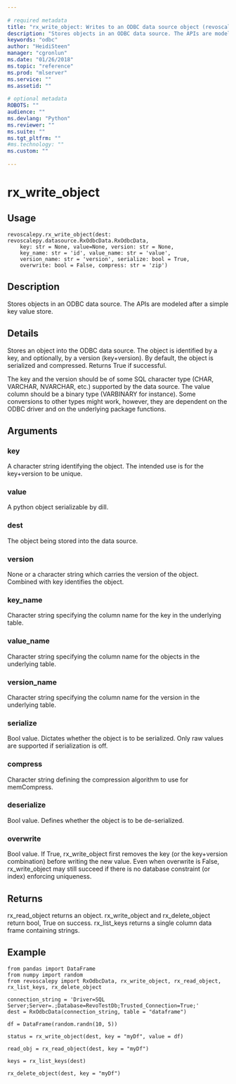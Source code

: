 ```yaml
--- 
 
# required metadata 
title: "rx_write_object: Writes to an ODBC data source object (revoscalepy)" 
description: "Stores objects in an ODBC data source. The APIs are modelled after a simple key value store." 
keywords: "odbc" 
author: "HeidiSteen" 
manager: "cgronlun" 
ms.date: "01/26/2018" 
ms.topic: "reference" 
ms.prod: "mlserver" 
ms.service: "" 
ms.assetid: "" 
 
# optional metadata 
ROBOTS: "" 
audience: "" 
ms.devlang: "Python" 
ms.reviewer: "" 
ms.suite: "" 
ms.tgt_pltfrm: "" 
#ms.technology: "" 
ms.custom: "" 
 
---
```


# rx_write_object


 


## Usage



```
revoscalepy.rx_write_object(dest: revoscalepy.datasource.RxOdbcData.RxOdbcData,
    key: str = None, value=None, version: str = None,
    key_name: str = 'id', value_name: str = 'value',
    version_name: str = 'version', serialize: bool = True,
    overwrite: bool = False, compress: str = 'zip')
```





## Description

Stores objects in an ODBC data source. The APIs are modeled
after a simple key value store.


## Details

Stores an object into the ODBC data source. The object
is identified by a key, and optionally, by a version (key+version). By
default, the object is serialized and compressed. Returns True if
successful.

The key and the version should be of some SQL character type
(CHAR, VARCHAR, NVARCHAR, etc.) supported by the data source. The value
column should be a binary type (VARBINARY for instance). Some
conversions to other types might work, however, they are dependent on
the ODBC driver and on the underlying package functions.


## Arguments


### key

A character string identifying the object. The intended use is
for the key+version to be unique.


### value

A python object serializable by dill.


### dest

The object being stored into the data source.


### version

None or a character string which carries the version of the
object. Combined with key identifies the object.


### key_name

Character string specifying the column name for the key in
the underlying table.


### value_name

Character string specifying the column name for the
objects in the underlying table.


### version_name

Character string specifying the column name for the
version in the underlying table.


### serialize

Bool value. Dictates whether the object is to be
serialized. Only raw values are supported if serialization is off.


### compress

Character string defining the compression algorithm to use
for memCompress.


### deserialize

Bool value. Defines whether the object is to be
de-serialized.


### overwrite

Bool value. If True, rx_write_object first removes the
key (or the key+version combination) before writing the new value. Even
when overwrite is False, rx_write_object may still succeed if there is no
database constraint (or index) enforcing uniqueness.


## Returns

rx_read_object returns an object. rx_write_object and rx_delete_object
return bool, True on success. rx_list_keys returns a single column
data frame containing strings.


## Example



```
from pandas import DataFrame
from numpy import random
from revoscalepy import RxOdbcData, rx_write_object, rx_read_object, rx_list_keys, rx_delete_object

connection_string = 'Driver=SQL Server;Server=.;Database=RevoTestDb;Trusted_Connection=True;'
dest = RxOdbcData(connection_string, table = "dataframe")

df = DataFrame(random.randn(10, 5))

status = rx_write_object(dest, key = "myDf", value = df)

read_obj = rx_read_object(dest, key = "myDf")

keys = rx_list_keys(dest)

rx_delete_object(dest, key = "myDf")
```

